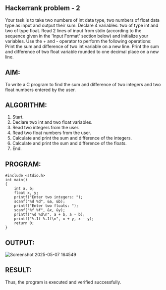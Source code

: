 ## Hackerrank problem - 2

Your task is to take two numbers of int data type, two numbers of float data type as input and output their sum:
Declare 4 variables: two of type int and two of type float.
Read 2 lines of input from stdin (according to the sequence given in the 'Input Format' section below) and initialize your variables.
Use the + and - operator to perform the following operations:
Print the sum and difference of two int variable on a new line.
Print the sum and difference of two float variable rounded to one decimal place on a new line.

## AIM:
To write a C program to find the sum and difference of two integers and two float numbers entered by the user.
## ALGORITHM:
1. Start.
2. Declare two int and two float variables.
3. Read two integers from the user.
4. Read two float numbers from the user.
5. Calculate and print the sum and difference of the integers.
6. Calculate and print the sum and difference of the floats.
7. End.
## PROGRAM:
```
#include <stdio.h>
int main()
{
    int a, b;
    float x, y;
    printf("Enter two integers: ");
    scanf("%d %d", &a, &b);
    printf("Enter two floats: ");
    scanf("%f %f", &x, &y);
    printf("%d %d\n", a + b, a - b);
    printf("%.1f %.1f\n", x + y, x - y);
    return 0;
}
```
## OUTPUT:
![Screenshot 2025-05-07 164549](https://github.com/user-attachments/assets/2e2af757-bc2a-4f45-a06b-c3def8a4236d)

## RESULT:
Thus, the program is executed and verified successfully.
